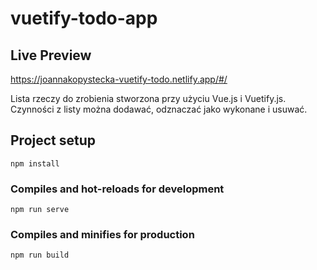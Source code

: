 # vuetify-todo-app
## Live Preview

https://joannakopystecka-vuetify-todo.netlify.app/#/




Lista rzeczy do zrobienia stworzona przy użyciu Vue.js i Vuetify.js.
Czynności z listy można dodawać, odznaczać jako wykonane i usuwać.



## Project setup
```
npm install
```

### Compiles and hot-reloads for development
```
npm run serve
```

### Compiles and minifies for production
```
npm run build
```

